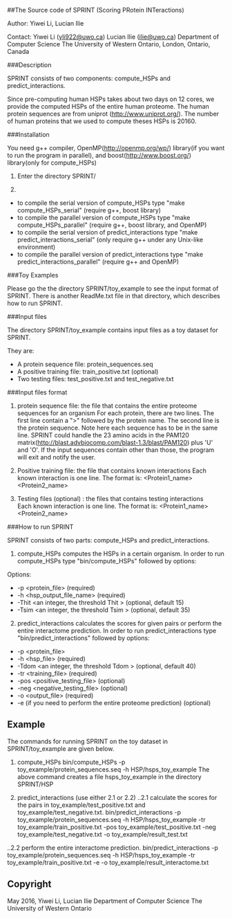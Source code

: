 ##The Source code of SPRINT (Scoring PRotein INTeractions)

Author: Yiwei Li, Lucian Ilie

Contact:
Yiwei Li (yli922@uwo.ca)
Lucian Ilie (ilie@uwo.ca)
Department of Computer Science
The University of Western Ontario, London, Ontario, Canada

###Description

SPRINT consists of two components: compute_HSPs and predict_interactions. 

Since pre-computing human HSPs takes about two days on 12 cores, we provide the computed HSPs of the entire human proteome. The human protein sequences are from uniprot (http://www.uniprot.org/). The number of human proteins that we used to compute theses HSPs is 20160.

###Installation

You need g++ compiler, OpenMP(http://openmp.org/wp/) library(if you want to run the program in parallel), and boost(http://www.boost.org/) library(only for compute_HSPs) 

1. Enter the directory SPRINT/

2. 
 * to compile the serial version of compute_HSPs type "make compute_HSPs_serial" (require g++, boost library)
 * to compile the parallel version of compute_HSPs type "make compute_HSPs_parallel" (require g++, boost library, and OpenMP)
 * to compile the serial version of predict_interactions type "make predict_interactions_serial" (only require g++ under any Unix-like environment)
 * to compile the parallel version of predict_interactions type "make predict_interactions_parallel" (require g++ and OpenMP)

###Toy Examples

Please go the the directory SPRINT/toy_example to see the input format of SPRINT. There is another ReadMe.txt file in that directory, which describes how to run SPRINT.

###Input files

The directory SPRINT/toy_example contains input files as a toy dataset for SPRINT.

They are:

- A protein sequence file: protein_sequences.seq
- A positive training file: train_positive.txt (optional)
- Two testing files: test_positive.txt and test_negative.txt


###Input files format

1. protein sequence file: the file that contains the entire proteome sequences for an organism
For each protein, there are two lines.
The first line contain a ">" followed by the protein name.
The second line is the protein sequence. Note here each sequence has to be in the same line. SPRINT could handle the 23 amino acids in the PAM120 matrix(http://blast.advbiocomp.com/blast-1.3/blast/PAM120) plus 'U' and 'O'. If the input sequences contain other than those, the program will exit and notify the user.

2. Positive training file: the file that contains known interactions
Each known interaction is one line.
The format is: <Protein1_name> <Protein2_name>

3. Testing files (optional)	: the files that contains testing interactions	
Each known interaction is one line.
The format is: <Protein1_name> <Protein2_name>

###How to run SPRINT

SPRINT consists of two parts: compute_HSPs and predict_interactions.

1. compute_HSPs computes the HSPs in a certain organism.
In order to run compute_HSPs type "bin/compute_HSPs" followed by options:

Options:

* -p <protein_file> (required)
* -h <hsp_output_file_name> (required)
* -Thit <an integer, the threshold Thit > (optional, default 15) 
* -Tsim <an integer, the threshold Tsim > (optional, default 35) 

2. predict_interactions calculates the scores for given pairs or perform the entire interactome prediction.
 In order to run predict_interactions type "bin/predict_interactions" followed by options:
* -p <protein_file> 
* -h <hsp_file> (required)
* -Tdom <an integer, the threshold Tdom > (optional, default 40)
* -tr <training_file> (required)
* -pos <positive_testing_file> (optional)
* -neg <negative_testing_file> (optional) 
* -o <output_file> (required)
* -e (if you need to perform the entire proteome prediction) (optional)

 Example
 -------
The commands for running SPRINT on the toy dataset in SPRINT/toy_example are given below.
1. compute_HSPs
bin/compute_HSPs -p toy_example/protein_sequences.seq -h HSP/hsps_toy_example 
The above command creates a file hsps_toy_example in the directory SPRINT/HSP

2. predict_interactions (use either 2.1 or 2.2)
..2.1 calculate the scores for the pairs in toy_example/test_positive.txt and toy_example/test_negative.txt.
bin/predict_interactions -p toy_example/protein_sequences.seq -h HSP/hsps_toy_example -tr toy_example/train_positive.txt -pos toy_example/test_positive.txt -neg toy_example/test_negative.txt -o toy_example/result_test.txt

..2.2 perform the entire interactome prediction.
bin/predict_interactions -p toy_example/protein_sequences.seq -h HSP/hsps_toy_example -tr toy_example/train_positive.txt -e -o toy_example/result_interactome.txt

Copyright
---------
May 2016, Yiwei Li, Lucian Ilie
Department of Computer Science
The University of Western Ontario
